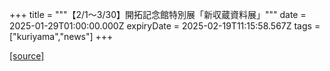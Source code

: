 +++
title = """【2/1～3/30】開拓記念館特別展「新収蔵資料展」"""
date = 2025-01-29T01:00:00.000Z
expiryDate = 2025-02-19T11:15:58.567Z
tags = ["kuriyama","news"]
+++


[[source]](https://www.town.kuriyama.hokkaido.jp/soshiki/55/30111.html)
